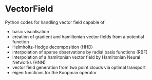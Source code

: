# VectorField

Python codes for handling vector field capable of

- basic visualisation
- creation of gradient and hamiltonian vector fields from a potential function
- Helmholtz-Hodge decomposition (HHD)
- interpolation of sparse observations by radial basis functions (RBF)
- interpolation of a hamiltonian vector field by Hamiltonian Neural Networks (HNN)
- vector field generation from two point clouds via optimal transport
- eigen functions for the Koopman operator
